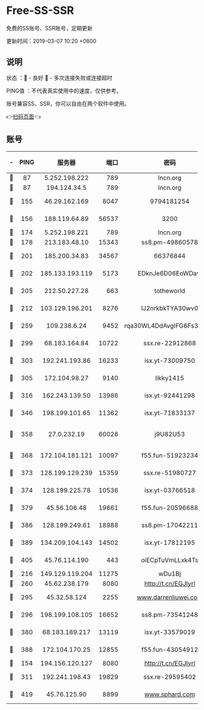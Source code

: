 # Free-SS-SSR

免费的SS账号、SSR账号，定期更新

更新时间：2019-03-07 10:20 +0800

## 说明

状态     ：🙂 - 良好 🙁 - 多次连接失败或连接超时

PING值   ：不代表真实使用中的速度，仅供参考。

账号兼容SS、SSR，你可以自由在两个软件中使用。

👉[扫码页面](https://liesauer.github.io/Free-SS-SSR/)👈

## 账号

|-|PING|服务器|端口|密码|加密方式|区域|
|:----:|:----:|:-----:|-----:|:----:|:----:|:----:|
|🙂|87|5.252.198.222|789|lncn.org|rc4|JP|
|🙂|87|194.124.34.5|789|lncn.org|rc4|JP|
|🙂|155|46.29.162.169|8047|9794181254|aes-256-cfb|RU|
|🙂|156|188.119.64.89|56537|3200|aes-256-cfb|RU|
|🙂|174|5.252.198.221|789|lncn.org|rc4|JP|
|🙂|178|213.183.48.10|15343|ss8.pm-49860578|rc4-md5|RU|
|🙂|201|185.200.34.83|34567|66376844|aes-256-cfb|US|
|🙂|202|185.133.193.119|5173|EDknJe6D06EoWDaw|aes-256-cfb|US|
|🙂|205|212.50.227.28|663|totheworld|aes-256-cfb|US|
|🙂|212|103.129.196.201|8276|lJ2nrkbkTYA30wv0|aes-256-cfb|US|
|🙂|259|109.238.6.24|9452|rqa30WL4DdAvgIFG6Fs3znzTa|aes-256-cfb|FR|
|🙂|299|68.183.164.84|10722|ssx.re-22912868|aes-256-cfb|US|
|🙂|303|192.241.193.86|16233|isx.yt-73009750|aes-256-cfb|US|
|🙂|305|172.104.98.27|9140|likky1415|aes-256-cfb|JP|
|🙂|316|162.243.139.50|13986|isx.yt-92441298|aes-256-cfb|US|
|🙂|346|198.199.101.65|11362|isx.yt-71833137|aes-256-cfb|US|
|🙂|358|27.0.232.19|60026|j9U82U53|xchacha20-ietf-poly1305|HK|
|🙂|368|172.104.181.121|10097|f55.fun-51923234|aes-256-cfb|SG|
|🙂|373|128.199.129.239|15359|ssx.re-51980727|aes-256-cfb|SG|
|🙂|374|128.199.225.78|10536|isx.yt-03766518|aes-256-cfb|SG|
|🙂|379|45.56.106.48|19661|f55.fun-20596688|aes-256-cfb|US|
|🙂|386|128.199.249.61|18988|ss8.pm-17042211|aes-256-cfb|SG|
|🙂|389|134.209.104.143|14502|isx.yt-17812195|aes-256-cfb|SG|
|🙂|405|45.76.114.190|443|oiECpTuVmLLxk4Ts|aes-256-cfb|AU|
|🙂|216|149.129.119.204|11275|wDu1Bj|rc4-md5|HK|
|🙂|260|45.62.238.179|8080|http://t.cn/EGJIyrl|rc4-md5|CA|
|🙂|295|45.32.58.124|2255|www.darrenliuwei.com|aes-256-cfb|JP|
|🙂|296|198.199.108.105|16652|ss8.pm-73541248|aes-256-cfb|US|
|🙂|380|68.183.189.217|13119|isx.yt-33579019|aes-256-cfb|SG|
|🙂|388|172.104.170.25|12855|f55.fun-43054912|aes-256-cfb|SG|
|🙁|154|194.156.120.127|8080|http://t.cn/EGJIyrl|rc4-md5|RU|
|🙁|311|192.241.198.43|19829|ssx.re-29595402|aes-256-cfb|US|
|🙁|419|45.76.125.90|8899|www.sphard.com|aes-256-cfb|AU|
